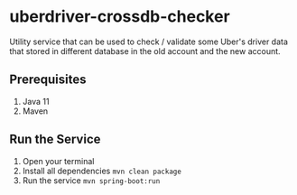 # uberdriver-crossdb-checker
Utility service that can be used to check / validate some Uber's driver data that stored in different database in the old account and the new account.

## Prerequisites 

1. Java 11
2. Maven

## Run the Service

1. Open your terminal
2. Install all dependencies
```mvn clean package```
3. Run the service 
```mvn spring-boot:run```
